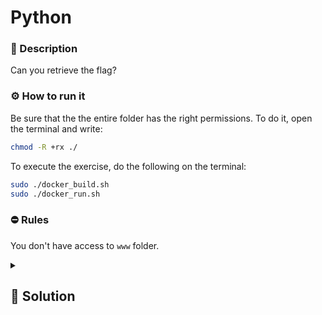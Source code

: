 # Python
### 📄 Description
Can you retrieve the flag?

### ⚙ How to run it
Be sure that the the entire folder has the right permissions.
To do it, open the terminal and write:
```bash
chmod -R +rx ./
```

To execute the exercise, do the following on the terminal:
```bash
sudo ./docker_build.sh
sudo ./docker_run.sh
```


### ⛔ Rules
You don't have access to `www` folder.


<details>
    <summary>
        <h2>🔑 Solution</h2>
    </summary>

We need to insert an IP and a Port in order to do something, i.e., reach the flag. In addition, the
app contains a source (see the link): if we open it, we can see a Python code. Let’s copy this
code in local and try to figure it out what it’s doing.


Clearing the code we can see that the print uses the format `%(allowed_ip)s` for printing the value contained in the dictionary, so we can use that in the form and get the flag:

<h3> 🚩 Flag </h3>

```plain
INSA{Y0u_C@n_H@v3_fUN_W1Th_pYth0n}
```
</details>